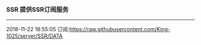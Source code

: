 ### SSR 提供SSR订阅服务
---
2018-11-22 18:55:05 订阅:https://raw.githubusercontent.com/King-1025/server/SSR/DATA
